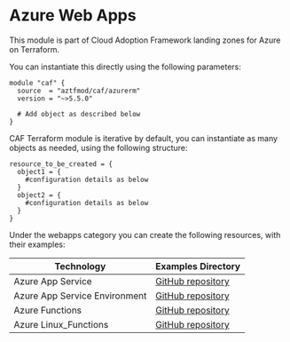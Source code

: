# Azure Web Apps

This module is part of Cloud Adoption Framework landing zones for Azure on Terraform.

You can instantiate this directly using the following parameters:

```hcl
module "caf" {
  source  = "aztfmod/caf/azurerm"
  version = "~>5.5.0"

  # Add object as described below
}
```

CAF Terraform module is iterative by default, you can instantiate as many objects as needed, using the following structure:

```hcl
resource_to_be_created = {
  object1 = {
    #configuration details as below
  }
  object2 = {
    #configuration details as below
  }
}
```

Under the webapps category you can create the following resources, with their examples:

| Technology                    | Examples Directory                                                                                                        |
|-------------------------------|---------------------------------------------------------------------------------------------------------------------------|
| Azure App Service             | [GitHub repository](https://github.com/aztfmod/terraform-azurerm-caf/tree/master/examples/webapps/appservice/)            |
| Azure App Service Environment | [GitHub repository](https://github.com/aztfmod/terraform-azurerm-caf/tree/master/examples/webapps/appservice-environment) |
| Azure Functions               | [GitHub repository](https://github.com/aztfmod/terraform-azurerm-caf/tree/master/examples/webapps/function_app)           |
| Azure Linux_Functions               | [GitHub repository](https://github.com/aztfmod/terraform-azurerm-caf/tree/master/examples/webapps/linux_function_app)           |
